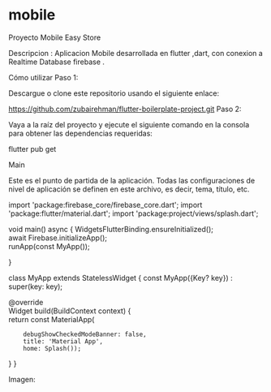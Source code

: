 # mobile

Proyecto Mobile Easy Store

Descripcion :  Aplicacion Mobile desarrollada en flutter ,dart, con conexion a Realtime Database
 firebase .

Cómo utilizar
Paso 1:

Descargue o clone este repositorio usando el siguiente enlace:

https://github.com/zubairehman/flutter-boilerplate-project.git
Paso 2:

Vaya a la raíz del proyecto y ejecute el siguiente comando en la consola para obtener las dependencias requeridas:

flutter pub get 



Main

Este es el punto de partida de la aplicación. Todas las configuraciones de nivel de aplicación se definen en este archivo, es decir, tema,  título,  etc.

import 'package:firebase_core/firebase_core.dart';
import 'package:flutter/material.dart';
import 'package:project/views/splash.dart';


void main() async {
  WidgetsFlutterBinding.ensureInitialized();  
  await Firebase.initializeApp();  
  runApp(const MyApp());
  
}

class MyApp extends StatelessWidget {
  const MyApp({Key? key}) : super(key: key);
  
  @override  
  Widget build(BuildContext context) {  
    return const MaterialApp(
    
        debugShowCheckedModeBanner: false,        
        title: 'Material App',        
        home: Splash());
  }
}

Imagen:







